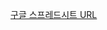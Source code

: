 [구글 스프레드시트 URL](https://docs.google.com/spreadsheets/d/1P_g957qXe6XHoKK7cqQAr3GUyp7X45oBgrjietxAp3I/edit?usp=sharing)
